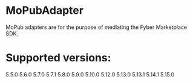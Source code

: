 # MoPubAdapter
MoPub adapters are for the purpose of mediating the Fyber Marketplace SDK.

# Supported versions:
5.5.0
5.6.0
5.7.0
5.7.1
5.8.0
5.9.0
5.10.0
5.12.0
5.13.0
5.13.1
5.14.1
5.15.0
